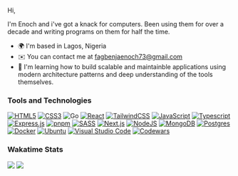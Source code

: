 Hi,

I'm Enoch and i've got a knack for computers. Been using them for over a decade and writing programs on them for half the time.

- 🌍 I'm based in Lagos, Nigeria
- ✉️ You can contact me at [fagbenjaenoch73@gmail.com](mailto:fagbenjaenoch73@gmail.com)
- 🧠 I'm learning how to build scalable and maintainble applications using modern architecture patterns and deep understanding of the tools themselves.

### Tools and Technologies

[![HTML5](https://img.shields.io/badge/HTML5-E34F26?style=flat&logo=html5&logoColor=white)](#)
[![CSS3](https://img.shields.io/badge/CSS3-1572B6?style=flat&logo=css3&logoColor=white)](#)
![Go](https://img.shields.io/badge/Go-00ADD8?style=flat&logo=go&logoColor=white)
[![React](https://img.shields.io/badge/React-61DAFB?style=flat&logo=react&logoColor=black)](#)
[![TailwindCSS](https://img.shields.io/badge/Tailwind_CSS-06B6D4?style=flat&logo=tailwind-css&logoColor=white)](#)
[![JavaScript](https://img.shields.io/badge/JavaScript-323330?style=flat&logo=javascript&logoColor=F7DF1E)](#)
[![Typescript](https://img.shields.io/badge/TypeScript-3178C6?style=flat&logo=typescript&logoColor=white)](#)
[![Express.js](https://img.shields.io/badge/Express.js-000000?logo=express&logoColor=fff&style=flat)](#)
[![pnpm](https://img.shields.io/badge/pnpm-F69220?logo=pnpm&logoColor=fff)](#)
[![SASS](https://img.shields.io/badge/Sass-CC6699?style=flat&logo=sass&logoColor=white)](#)
[![Next.js](https://img.shields.io/badge/Next.js-black?logo=next.js&logoColor=white)](#)
[![NodeJS](https://img.shields.io/badge/Node.js-339933?style=flat&logo=node.js&logoColor=white)](#)
[![MongoDB](https://img.shields.io/badge/MongoDB-47A248?style=flat&logo=mongodb&logoColor=white)](#)
[![Postgres](https://img.shields.io/badge/PostgreSQL-4169E1?style=flat&logo=postgresql&logoColor=white)](#)
[![Docker](https://img.shields.io/badge/Docker-2496ED?logo=docker&logoColor=fff)](#)
[![Ubuntu](https://img.shields.io/badge/Ubuntu-E95420?style=flat&logo=ubuntu&logoColor=white)](#)
[![Visual Studio Code](https://custom-icon-badges.demolab.com/badge/Visual%20Studio%20Code-0078d7.svg?logo=vsc&logoColor=white)](#)
[![Codewars](https://img.shields.io/badge/Codewars-B1361E?logo=codewars&logoColor=fff)](#)

### Wakatime Stats
<a href="https://wakatime.com"><img src="https://wakatime.com/share/@sage_of_light/e217308b-c2bd-48c7-b3da-7cd813d8ad1c.png" /></a>
<a href="https://wakatime.com"><img src="https://wakatime.com/share/@sage_of_light/2b7863e2-dd12-45c4-b69e-085cc6fc6ba5.png" /></a>
